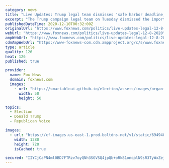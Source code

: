 ```yaml
---
category: news
title: "Live Updates: Trump legal team dismisses 'safe harbor deadline,' pledge to continue fight"
excerpt: "The Trump campaign legal team on Tuesday dismissed the importance of the \"safe harbor deadline\" and indicated they intend to keep going with their legal fight of the election results."
publishedDateTime: 2020-12-10T00:32:00Z
originalUrl: "https://www.foxnews.com/politics/live-updates-legal-12-8-2020"
webUrl: "https://www.foxnews.com/politics/live-updates-legal-12-8-2020"
ampWebUrl: "https://www.foxnews.com/politics/live-updates-legal-12-8-2020.amp"
cdnAmpWebUrl: "https://www-foxnews-com.cdn.ampproject.org/c/s/www.foxnews.com/politics/live-updates-legal-12-8-2020.amp"
type: article
quality: 126
heat: 126
published: true

provider:
  name: Fox News
  domain: foxnews.com
  images:
    - url: "https://smartableai.github.io/election/assets/images/organizations/foxnews.com-50x50.jpg"
      width: 50
      height: 50

topics:
  - Election
  - Donald Trump
  - Republican Voice

images:
  - url: "https://cf-images.us-east-1.prod.boltdns.net/v1/static/694940094001/855b0975-a82d-44dd-9ee9-e16eee6933da/80778d32-d6f8-43fa-917e-4bfbf73968d2/1280x720/match/image.jpg"
    width: 1280
    height: 720
    isCached: true

secured: "IIYCjCaPN4ml0BD7FTRzv7oyQNh3SGVSQ4jpQb+oRk81onqalN9sR3TyWxZejjk+WhFBtgS50yCskCXLt2ElxpRZA7oyLOJ1/Rroggi/bGDU7A4d7kMWpJcQFz8CfgaD9a+3V4ZAkydpUnMGICZFHvAbPXo7c8dFCfrFhDdz6h4eqAqWnadbXDrVwJBHu/GfKB2OkkcSjaYsEM/lYnbEgMl8lgqFNG24lYrT1m/FVlPrwcVzoRLLt3BuvqSxiAcz6/EclKDinQWEZfb10kHlxTu/yRN2UiPS7M1VQWxZbSBvDzZ3wdTMQ9rJWoWFaitX80TLrNsL/SshssQMFpoDDGpQpl+5gqnkMW625APFTlk=;S3uD97KoyQ19NpZOAt7O9A=="
---
```


